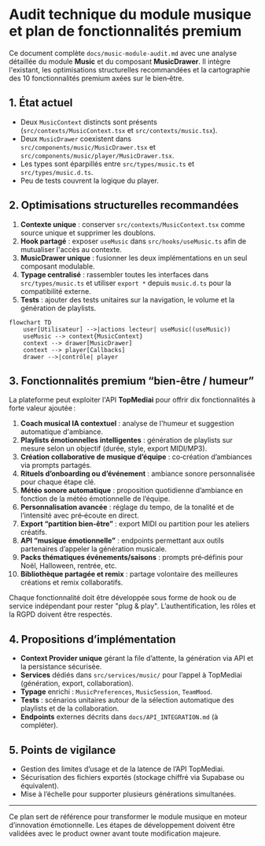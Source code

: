 # Audit technique du module musique et plan de fonctionnalités premium

Ce document complète `docs/music-module-audit.md` avec une analyse détaillée du module **Music** et du composant **MusicDrawer**. Il intègre l'existant, les optimisations structurelles recommandées et la cartographie des 10 fonctionnalités premium axées sur le bien‑être.

## 1. État actuel
- Deux `MusicContext` distincts sont présents (`src/contexts/MusicContext.tsx` et `src/contexts/music.tsx`).
- Deux `MusicDrawer` coexistent dans `src/components/music/MusicDrawer.tsx` et `src/components/music/player/MusicDrawer.tsx`.
- Les types sont éparpillés entre `src/types/music.ts` et `src/types/music.d.ts`.
- Peu de tests couvrent la logique du player.

## 2. Optimisations structurelles recommandées
1. **Contexte unique** : conserver `src/contexts/MusicContext.tsx` comme source unique et supprimer les doublons.
2. **Hook partagé** : exposer `useMusic` dans `src/hooks/useMusic.ts` afin de mutualiser l'accès au contexte.
3. **MusicDrawer unique** : fusionner les deux implémentations en un seul composant modulable.
4. **Typage centralisé** : rassembler toutes les interfaces dans `src/types/music.ts` et utiliser `export *` depuis `music.d.ts` pour la compatibilité externe.
5. **Tests** : ajouter des tests unitaires sur la navigation, le volume et la génération de playlists.

```mermaid
flowchart TD
    user[Utilisateur] -->|actions lecteur| useMusic((useMusic))
    useMusic --> context{MusicContext}
    context --> drawer[MusicDrawer]
    context --> player[Callbacks]
    drawer -->|contrôle| player
```

## 3. Fonctionnalités premium “bien‑être / humeur”
La plateforme peut exploiter l'API **TopMediai** pour offrir dix fonctionnalités à forte valeur ajoutée :

1. **Coach musical IA contextuel** : analyse de l'humeur et suggestion automatique d'ambiance.
2. **Playlists émotionnelles intelligentes** : génération de playlists sur mesure selon un objectif (durée, style, export MIDI/MP3).
3. **Création collaborative de musique d’équipe** : co‑création d’ambiances via prompts partagés.
4. **Rituels d’onboarding ou d’événement** : ambiance sonore personnalisée pour chaque étape clé.
5. **Météo sonore automatique** : proposition quotidienne d’ambiance en fonction de la météo émotionnelle de l’équipe.
6. **Personnalisation avancée** : réglage du tempo, de la tonalité et de l’intensité avec pré‑écoute en direct.
7. **Export “partition bien‑être”** : export MIDI ou partition pour les ateliers créatifs.
8. **API “musique émotionnelle”** : endpoints permettant aux outils partenaires d’appeler la génération musicale.
9. **Packs thématiques événements/saisons** : prompts pré‑définis pour Noël, Halloween, rentrée, etc.
10. **Bibliothèque partagée et remix** : partage volontaire des meilleures créations et remix collaboratifs.

Chaque fonctionnalité doit être développée sous forme de hook ou de service indépendant pour rester "plug & play". L’authentification, les rôles et la RGPD doivent être respectés.

## 4. Propositions d’implémentation
- **Context Provider unique** gérant la file d’attente, la génération via API et la persistance sécurisée.
- **Services** dédiés dans `src/services/music/` pour l’appel à TopMediai (génération, export, collaboration).
- **Typage** enrichi : `MusicPreferences`, `MusicSession`, `TeamMood`.
- **Tests** : scénarios unitaires autour de la sélection automatique des playlists et de la collaboration.
- **Endpoints** externes décrits dans `docs/API_INTEGRATION.md` (à compléter).

## 5. Points de vigilance
- Gestion des limites d’usage et de la latence de l’API TopMediai.
- Sécurisation des fichiers exportés (stockage chiffré via Supabase ou équivalent).
- Mise à l’échelle pour supporter plusieurs générations simultanées.

---
Ce plan sert de référence pour transformer le module musique en moteur d’innovation émotionnelle. Les étapes de développement doivent être validées avec le product owner avant toute modification majeure.
